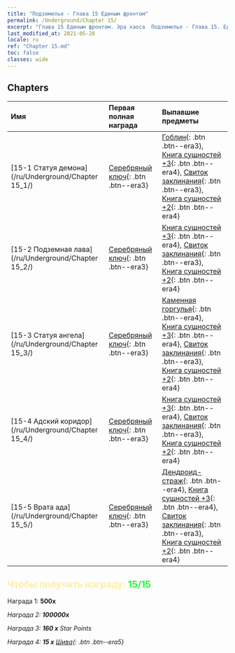 ```yaml
---
title: "Подземелье - Глава 15 Единым фронтом"
permalink: /Underground/Chapter 15/
excerpt: "Глава 15 Единым фронтом. Эра хаоса  Подземелье - Глава 15. Единым фронтом"
last_modified_at: 2021-05-28
locale: ru
ref: "Chapter 15.md"
toc: false
classes: wide
---
```


## Chapters

  | Имя |  Первая полная награда | Выпавшие предметы |
  |:------------|:------------|:------------| 
  | [15-1 Статуя демона](/ru/Underground/Chapter 15_1/) | [Серебряный ключ](/ItemsRU/con_693/){: .btn .btn--era3} | [Гоблин](/ItemsRU/unt_217/){: .btn .btn--era3}, [Книга сущностей +3](/ItemsRU/mat_60/){: .btn .btn--era4}, [Свиток заклинания](/ItemsRU/con_694/){: .btn .btn--era3}, [Книга сущностей +2](/ItemsRU/mat_53/){: .btn .btn--era4} |
  | [15-2 Подземная лава](/ru/Underground/Chapter 15_2/) | [Серебряный ключ](/ItemsRU/con_693/){: .btn .btn--era3} | [Книга сущностей +3](/ItemsRU/mat_60/){: .btn .btn--era4}, [Свиток заклинания](/ItemsRU/con_694/){: .btn .btn--era3}, [Книга сущностей +2](/ItemsRU/mat_53/){: .btn .btn--era4} |
  | [15-3 Статуя ангела](/ru/Underground/Chapter 15_3/) | [Серебряный ключ](/ItemsRU/con_693/){: .btn .btn--era3} | [Каменная горгулья](/ItemsRU/unt_236/){: .btn .btn--era4}, [Книга сущностей +3](/ItemsRU/mat_60/){: .btn .btn--era4}, [Свиток заклинания](/ItemsRU/con_694/){: .btn .btn--era3}, [Книга сущностей +2](/ItemsRU/mat_53/){: .btn .btn--era4} |
  | [15-4 Адский коридор](/ru/Underground/Chapter 15_4/) | [Серебряный ключ](/ItemsRU/con_693/){: .btn .btn--era3} | [Книга сущностей +3](/ItemsRU/mat_60/){: .btn .btn--era4}, [Свиток заклинания](/ItemsRU/con_694/){: .btn .btn--era3}, [Книга сущностей +2](/ItemsRU/mat_53/){: .btn .btn--era4} |
  | [15-5 Врата ада](/ru/Underground/Chapter 15_5/) | [Серебряный ключ](/ItemsRU/con_693/){: .btn .btn--era3} | [Дендроид-страж](/ItemsRU/unt_203/){: .btn .btn--era4}, [Книга сущностей +3](/ItemsRU/mat_60/){: .btn .btn--era4}, [Свиток заклинания](/ItemsRU/con_694/){: .btn .btn--era3}, [Книга сущностей +2](/ItemsRU/mat_53/){: .btn .btn--era4} |


## <span style="color: #ffeea0">Чтобы получить награду: </span><span style="color: #27f73a">15/15</span>

 Награда 1:  **500x** <i class="fas fa-gem"/>

 Награда 2:  **100000x** <i class="fas fa-coins"/>

 Награда 3: **160 x** Star Points

 Награда 4: **15 x** [Шива](/ItemsRU/her_376/){: .btn .btn--era5}

